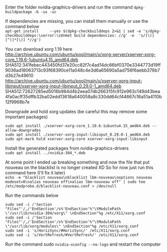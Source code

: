 ﻿Enter the folder nvidia-graphics-drivers and run the command ```dpkg-buildpackage -b -us -uc```  

If dependencies are missing, you can install them manually or use the command below  
```apt-get install     --yes $(dpkg-checkbuilddeps 2>&1 | sed -e 's/dpkg-checkbuilddeps:\serror:\sUnmet build dependencies: //g' -e  's/[\(][^)]*[\)] *//g')```  

You can download xorg 1.19 here  
http://archive.ubuntu.com/ubuntu/pool/main/x/xorg-server/xserver-xorg-core_1.19.6-1ubuntu4.15_amd64.deb  
SHA512:341febec443450fd37e20cc82f7c4ad14dc66bf0370e3344773d19ff9036ad18063713c93f68390ce11a048c4e3d6a65690a5ad756f6aebb376b7d3b27e49610  
http://archive.ubuntu.com/ubuntu/pool/main/x/xserver-xorg-input-libinput/xserver-xorg-input-libinput_0.29.0-1_amd64.deb  
SHA512:72627285ed5016b984d4b2eea07db266315fc912e963c149d43bea4fa0acff35dffb32ba02edd13618a640058a8c330dd64cf44667c16a51a4110b12f9968b7e

Downgrade and hold xorg updates (be careful this may remove some important packages)
```
sudo apt install ./xserver-xorg-core_1.19.6-1ubuntu4.15_amd64.deb --allow-downgrades
sudo apt install ./xserver-xorg-input-libinput_0.29.0-1_amd64.deb
sudo apt-mark hold xserver-xorg-core xserver-xorg-input-libinput
```  

Install the generated packages from nvidia-graphics-drivers  
```sudo apt install ../nvidia-304_*.deb```  

At some point I ended up breaking something and now the file that put nouveau on the blacklist is no longer created XD
So for now just run this command here (I'll fix it later)  
``` echo -e "blacklist nouveau\nblacklist lbm-nouveau\noptions nouveau modeset=0\nalias nouveau off\nalias lbm-nouveau off" | sudo tee /etc/modprobe.d/blacklist-nouveau.conf > /dev/null ```

Run the commands below  
```
sudo sed -i /'Section "Files"'/,/'EndSection'/s%'EndSection'%"\tModulePath \"/usr/lib/nvidia-304/xorg\" \nEndSection"%g /etc/X11/xorg.conf
sudo sed -i /'Section "Files"'/,/'EndSection'/s%'EndSection'%"\tModulePath \"/usr/lib/xorg/modules\" \nEndSection"%g /etc/X11/xorg.conf
sudo sed -i 's/HorizSync/#HorizSync/' /etc/X11/xorg.conf
sudo sed -i 's/VertRefresh/#VertRefresh/' /etc/X11/xorg.conf
```  
Run the command sudo ```nvidia-xconfig --no-logo``` and restart the computer  


